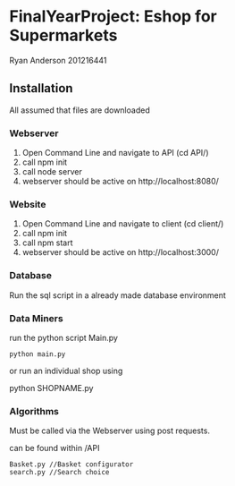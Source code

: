 # FinalYearProject:  Eshop for Supermarkets


Ryan Anderson
201216441


## Installation
All assumed that files are downloaded

### Webserver

1. Open Command Line and navigate to API (cd API/)
2. call npm init
3. call node server
4. webserver should be active on http://localhost:8080/


### Website 

1. Open Command Line and navigate to client (cd client/)
2. call npm init
3. call npm start
4. webserver should be active on http://localhost:3000/


### Database

Run the sql script in a already made database environment

### Data Miners

run the python script Main.py

```
python main.py
```

or run an individual shop using 

python SHOPNAME.py


### Algorithms

Must be called via the Webserver using post requests. 

can be found within /API

```
Basket.py //Basket configurator 
search.py //Search choice

```
